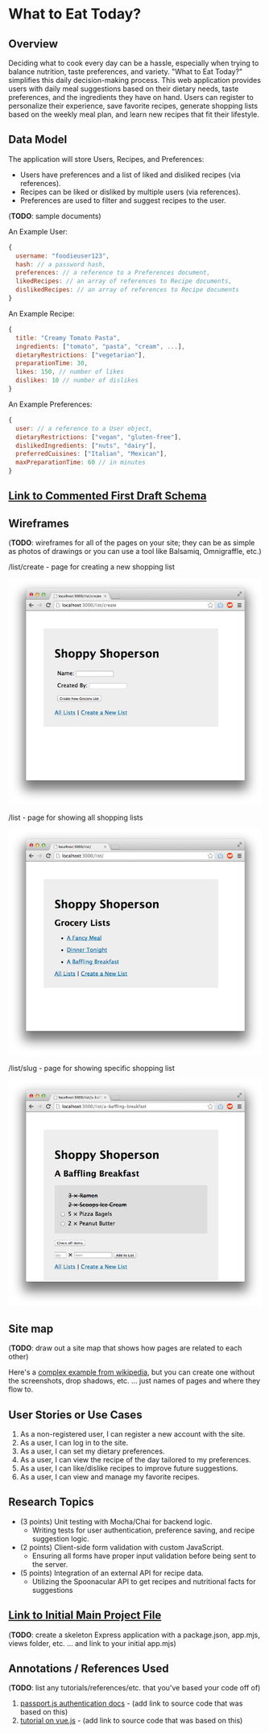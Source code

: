 # What to Eat Today? 

## Overview

Deciding what to cook every day can be a hassle, especially when trying to balance nutrition, taste preferences, and variety. "What to Eat Today?" simplifies this daily decision-making process. This web application provides users with daily meal suggestions based on their dietary needs, taste preferences, and the ingredients they have on hand. Users can register to personalize their experience, save favorite recipes, generate shopping lists based on the weekly meal plan, and learn new recipes that fit their lifestyle.


## Data Model

The application will store Users, Recipes, and Preferences:

  * Users have preferences and a list of liked and disliked recipes (via references).
  * Recipes can be liked or disliked by multiple users (via references).
  * Preferences are used to filter and suggest recipes to the user.

(__TODO__: sample documents)

An Example User:

```javascript
{
  username: "foodieuser123",
  hash: // a password hash,
  preferences: // a reference to a Preferences document,
  likedRecipes: // an array of references to Recipe documents,
  dislikedRecipes: // an array of references to Recipe documents
}

```

An Example Recipe:

```javascript
{
  title: "Creamy Tomato Pasta",
  ingredients: ["tomato", "pasta", "cream", ...],
  dietaryRestrictions: ["vegetarian"],
  preparationTime: 30,
  likes: 150, // number of likes
  dislikes: 10 // number of dislikes
}
```

An Example Preferences:

```javascript
{
  user: // a reference to a User object,
  dietaryRestrictions: ["vegan", "gluten-free"],
  dislikedIngredients: ["nuts", "dairy"],
  preferredCuisines: ["Italian", "Mexican"],
  maxPreparationTime: 60 // in minutes
}

```


## [Link to Commented First Draft Schema](db.mjs) 


## Wireframes

(__TODO__: wireframes for all of the pages on your site; they can be as simple as photos of drawings or you can use a tool like Balsamiq, Omnigraffle, etc.)

/list/create - page for creating a new shopping list

![list create](documentation/list-create.png)

/list - page for showing all shopping lists

![list](documentation/list.png)

/list/slug - page for showing specific shopping list

![list](documentation/list-slug.png)

## Site map

(__TODO__: draw out a site map that shows how pages are related to each other)

Here's a [complex example from wikipedia](https://upload.wikimedia.org/wikipedia/commons/2/20/Sitemap_google.jpg), but you can create one without the screenshots, drop shadows, etc. ... just names of pages and where they flow to.

## User Stories or Use Cases

1. As a non-registered user, I can register a new account with the site.
2. As a user, I can log in to the site.
3. As a user, I can set my dietary preferences.
4. As a user, I can view the recipe of the day tailored to my preferences.
5. As a user, I can like/dislike recipes to improve future suggestions.
6. As a user, I can view and manage my favorite recipes.

## Research Topics

* (3 points) Unit testing with Mocha/Chai for backend logic.
    * Writing tests for user authentication, preference saving, and recipe suggestion logic.
* (2 points) Client-side form validation with custom JavaScript.
    * Ensuring all forms have proper input validation before being sent to the server.
* (5 points) Integration of an external API for recipe data.
    * Utilizing the Spoonacular API to get recipes and nutritional facts for suggestions



## [Link to Initial Main Project File](app.mjs) 

(__TODO__: create a skeleton Express application with a package.json, app.mjs, views folder, etc. ... and link to your initial app.mjs)

## Annotations / References Used

(__TODO__: list any tutorials/references/etc. that you've based your code off of)

1. [passport.js authentication docs](http://passportjs.org/docs) - (add link to source code that was based on this)
2. [tutorial on vue.js](https://vuejs.org/v2/guide/) - (add link to source code that was based on this)

